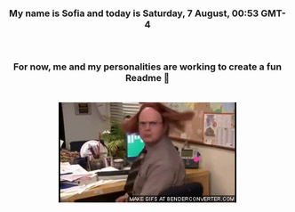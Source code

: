 


<div align="center">
<h3 >My name is Sofia and today is Saturday, 7 August, 00:53 GMT-4</h3><br>
<h3 >For now, me and my personalities are working to create a fun Readme 👋
</h3><br>
<img src='img/dwight.gif' alt='working...'/>
</div>
